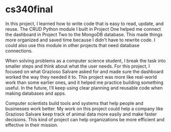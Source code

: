 # cs340final

In this project, I learned how to write code that is easy to read, update, and reuse. The CRUD Python module I built in Project One helped me connect the dashboard in Project Two to the MongoDB database. This made things more organized and saved time because I didn’t have to rewrite code. I could also use this module in other projects that need database connections.

When solving problems as a computer science student, I break the task into smaller steps and think about what the user needs. For this project, I focused on what Grazioso Salvare asked for and made sure the dashboard worked the way they needed it to. This project was more like real-world work than some earlier ones, and it helped me practice building something useful. In the future, I’ll keep using clear planning and reusable code when making databases and apps.

Computer scientists build tools and systems that help people and businesses work better. My work on this project could help a company like Grazioso Salvare keep track of animal data more easily and make faster decisions. This kind of project can help organizations be more efficient and effective in their mission.
